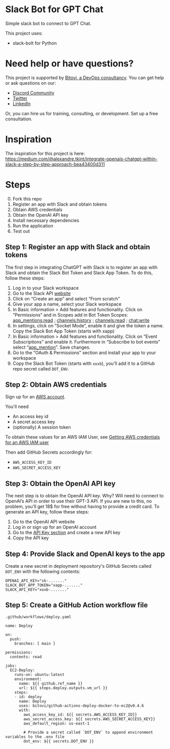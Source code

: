 # Slack Bot for GPT Chat
Simple slack bot to connect to GPT Chat.

This project uses:
- slack-bolt for Python

# Need help or have questions?
This project is supported by [Bitovi, a DevOps consultancy](https://www.bitovi.com/devops-consulting). You can get help or ask questions on our:
- [Discord Community](https://discord.gg/J7ejFsZnJ4)
- [Twitter](https://twitter.com/bitovi)
- [LinkedIn](https://www.linkedin.com/company/bitovi)

Or, you can hire us for training, consulting, or development. Set up a free consultation.

# Inspiration

The inspiration for this project is here:
https://medium.com/@alexandre.tkint/integrate-openais-chatgpt-within-slack-a-step-by-step-approach-bea43400d311


# Steps
0. Fork this repo
1. Register an app with Slack and obtain tokens
2. Obtain AWS credentials
3. Obtain the OpenAI API key
4. Install necessary dependencies
4. Run the application
5. Test out


## Step 1: Register an app with Slack and obtain tokens
The first step in integrating ChatGPT with Slack is to register an app with Slack and obtain the Slack Bot Token and Slack App Token. To do this, follow these steps:

1. Log in to your Slack workspace
2. Go to the Slack API [website](https://api.slack.com/)
3. Click on “Create an app” and select “From scratch”
4. Give your app a name, select your Slack workspace
5. In Basic information > Add features and functionality. Click on “Permissions” and in Scopes add in Bot Token Scopes: [app_mentions:read](https://api.slack.com/scopes/app_mentions:read) ; [channels:history](https://api.slack.com/scopes/channels:history) ; [channels:read](https://api.slack.com/scopes/channels:read) ; [chat:write](https://api.slack.com/scopes/chat:write)
6. In settings, click on “Socket Mode”, enable it and give the token a name. Copy the Slack Bot App Token (starts with xapp)
7. In Basic information > Add features and functionality. Click on “Event Subscriptions” and enable it. Furthermore in “Subscribe to bot events” select “[app_mention](https://api.slack.com/events/app_mention)”. Save changes.
8. Go to the “OAuth & Permissions” section and install your app to your workspace
9. Copy the Slack Bot Token (starts with `xoxb`), you'll add it to a GitHub repo secret called `DOT_ENV`.

## Step 2: Obtain AWS credentials
Sign up for an [AWS account](https://portal.aws.amazon.com/billing/signup).

You'll need
- An access key id
- A secret access key
- (optionally) A session token

To obtain these values for an AWS IAM User, see [Getting AWS credentials for an AWS IAM user](https://www.youtube.com/watch?v=C4H81Sk8GEk)

Then add GitHub Secrets accordingly for:
- `AWS_ACCESS_KEY_ID`
- `AWS_SECRET_ACCESS_KEY`

## Step 3: Obtain the OpenAI API key
The next step is to obtain the OpenAI API key. Why? Will need to connect to OpenAI’s API in order to use their GPT-3 API. If you are new to this, no problem, you’ll get 18$ for free without having to provide a credit card. To generate an API key, follow these steps:

1. Go to the OpenAI API website
2. Log in or sign up for an OpenAI account
3. Go to the [API Key section](https://platform.openai.com/account/api-keys) and create a new API key
4. Copy the API key

## Step 4: Provide Slack and OpenAI keys to the app
Create a new secret in deployment repository's GitHub Secrets called `DOT_ENV` with the following contents:
```
OPENAI_API_KEY="sk-......."
SLACK_BOT_APP_TOKEN="xapp-......."
SLACK_API_KEY="xoxb-......."
```

## Step 5: Create a GitHub Action workflow file
`.github/workflows/deploy.yaml`
```
name: Deploy

on:
  push:
    branches: [ main ]

permissions:
  contents: read

jobs:
  EC2-Deploy:
    runs-on: ubuntu-latest
    environment:
      name: ${{ github.ref_name }}
      url: ${{ steps.deploy.outputs.vm_url }}
    steps:
    - id: deploy
      name: Deploy
      uses: bitovi/github-actions-deploy-docker-to-ec2@v0.4.6
      with:
        aws_access_key_id: ${{ secrets.AWS_ACCESS_KEY_ID}}
        aws_secret_access_key: ${{ secrets.AWS_SECRET_ACCESS_KEY}}
        aws_default_region: us-east-1

        # Provide a secret called `DOT_ENV` to append environment variables to the .env file
        dot_env: ${{ secrets.DOT_ENV }}
```
